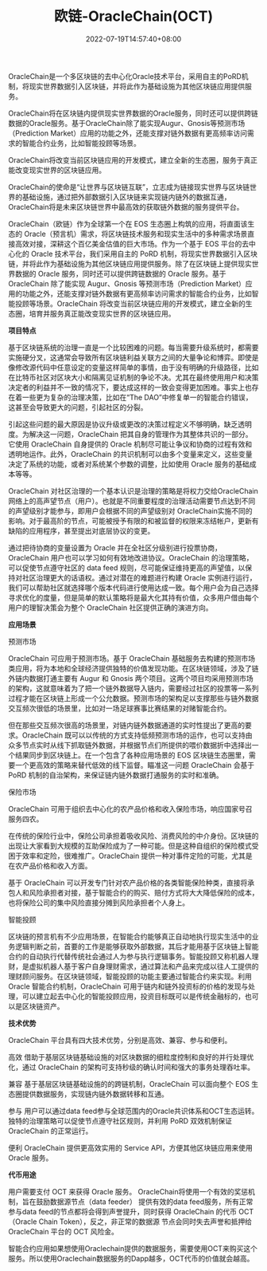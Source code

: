 ﻿---
weight: 
title: "欧链-OracleChain(OCT)"
description: "OracleChain是一个多区块链的去中心化Oracle技术平台，采用自主的PoRD机制，将现实世界数据引入区块链，并将此作为基础设施为其他区块链应用提供服务"
date: 2022-07-19T14:57:40+08:00
lastmod: 2022-07-19T14:57:40+08:00
draft: false
authors: ["Simon"]
featuredImage: "oulian-oraclechainoct.jpg"
link: "https://oraclechain.io/"
tags: ["数字代币","欧链-OracleChain(OCT)"]
categories: ["navigation"]
navigation: ["数字代币"]
lightgallery: true
toc: true
pinned: false
recommend: false
recommend1: false
---
OracleChain是一个多区块链的去中心化Oracle技术平台，采用自主的PoRD机制，将现实世界数据引入区块链，并将此作为基础设施为其他区块链应用提供服务。

OracleChain将在区块链内提供现实世界数据的Oracle服务，同时还可以提供跨链数据的Oracle服务。基于OracleChain除了能实现Augur、Gnosis等预测市场（Prediction Market）应用的功能之外，还能支撑对链外数据有更高频率访问需求的智能合约业务，比如智能投顾等场景。

OracleChain将改变当前区块链应用的开发模式，建立全新的生态圈，服务于真正能改变现实世界的区块链应用。

OracleChain的使命是“让世界与区块链互联”，立志成为链接现实世界与区块链世界的基础设施，通过把外部数据引入区块链来实现链内链外的数据互通，OracleChain将是未来区块链世界中最高效的获取链外数据的服务提供平台。

OracleChain（欧链）作为全球第一个在 EOS 生态圈上构筑的应用，将直面该生态的 Oracle（预言机）需求，将区块链技术服务和现实生活中的多种需求场景直接高效对接，深耕这个百亿美金估值的巨大市场。作为一个基于 EOS 平台的去中心化的 Oracle 技术平台，我们采用自主的 PoRD 机制，将现实世界数据引入区块链，并将此作为基础设施为其他区块链应用提供服务。除了在区块链上提供现实世界数据的 Oracle 服务，同时还可以提供跨链数据的 Oracle 服务。基于OracleChain 除了能实现 Augur、Gnosis 等预测市场（Prediction Market）应用的功能之外，还能支撑对链外数据有更高频率访问需求的智能合约业务，比如智能投顾等场景。OracleChain 将改变当前区块链应用的开发模式，建立全新的生态圈，培育并服务真正能改变现实世界的区块链应用。

**项目特点**

基于区块链系统的治理一直是一个比较困难的问题。每当需要升级系统时，都需要实施硬分叉，这通常会导致所有区块链利益关联方之间的大量争论和博弈。即使是像修改源代码中任意设定的变量这样简单的事情，由于没有明确的升级路径，比如在比特币社区对区块大小和隔离见证机制的争论不决。尤其在最终使用用户和决策决定者的利益并不一致的情况下，要达成这样的一致会变得更加困难。事实上也存在着一些更为复杂的治理决策，比如在“The DAO”中修复单一的智能合约错误，这甚至会导致更大的问题，引起社区的分裂。

引起这些问题的最大原因是协议升级或更改的决策过程定义不够明确，缺乏透明度。为解决这一问题，OracleChain 把其自身的管理作为其整体共识的一部分。它使用 OracleChain 自身提供的 Oracle 机制尽可能让争议和协商的过程有效和透明地运作。此外，OracleChain 的共识机制可以由多个变量来定义，这些变量决定了系统的功能，或者对系统某个参数的调整，比如使用 Oracle 服务的基础成本等等。

OracleChain 对社区治理的一个基本认识是治理的策略是将权力交给OracleChain 网络上的高声望节点（用户）。也就是不同重要程度的治理活动需要节点达到不同的声望级别才能参与，即用户会根据不同的声望级别对 OracleChain实施不同的影响。对于最高阶的节点，可能被授予有限的和被监督的权限来冻结帐户，更新有缺陷的应用程序，甚至提出对底层协议的变更。

通过把待协商的变量设置为 Oracle 并在全社区分级别进行投票协商，OracleChain 用户也可以学习如何有效地改进协议。OracleChain 的治理策略，可以促使节点遵守社区的 data feed 规则，尽可能保证维持更高的声望值，以保持对社区治理更大的话语权。通过对潜在的难题进行构建 Oracle 实例进行运行，我们可以帮助社区就选择哪个版本代码进行使用达成一致。每个用户会为自己选择寻求优化的度量，但是简单的默认策略将是最大化其持有价值，众多用户借由每个用户的理智决策会为整个 OracleChain 社区提供正确的演进方向。

**应用场景**

预测市场

OracleChain 可应用于预测市场。基于 OracleChain 基础服务去构建的预测市场类应用，将为本地和全球经济提供独特的价值发现功能。在区块链领域，涉及了链外链内数据打通主要有 Augur 和 Gnosis 两个项目。这两个项目均采用预测市场的架构，这就意味着为了把一个链外数据导入链内，需要经过社区的投票等一系列过程才能在区块链上形成一个公允数据。预测市场的架构足以支撑那些与链外数据交互频次很低的场景里，比如对一场足球赛事比赛结果的对赌智能合约。

但在那些交互频次很高的场景里，对链内链外数据通道的实时性提出了更高的要求。OracleChain 既可以以传统的方式支持低频预测市场的运作，也可以支持由众多节点实时从线下抓取链外数据，并根据节点们所提供的喂价数据折中选择出一个结果同步到区块链上。在一个包含了各种应用场景的 EOS 区块链生态圈里，需要一个更高效的策略来替代低效的线下监督。瞄准这一问题 OracleChain 会基于PoRD 机制的自治架构，来保证链内链外数据打通服务的实时和准确。

保险市场

OracleChain 可用于组织去中心化的农产品价格和收入保险市场，响应国家号召服务四农。

在传统的保险行业中，保险公司承担着吸收风险、消费风险的中介身份。区块链的出现让大家看到大规模的互助保险成为了一种可能。但是这种自组织的保险模式受困于效率和定险，很难推广。OracleChain 提供一种对事件定险的可能，尤其是在农产品价格和收入方面。

基于 OracleChain 可以开发专门针对农产品价格的各类智能保险种类，直接将承包人和风险承担者对接，基于智能合约的购买、赔付方式将大大降低保险的成本，也将保险公司的集中风险直接分摊到风险承担者个人身上。

智能投顾

区块链的预言机有不少应用场景，在智能合约能够真正自动地执行现实生活中的业务逻辑判断之前，首要的工作是能够获取外部数据，其后才能用基于区块链上智能合约的自动执行代替传统社会通过人为参与执行逻辑事务。智能投顾又称机器人理财，是虚拟机器人基于客户自身理财需求，通过算法和产品来完成以往人工提供的理财顾问服务。在区块链领域，智能投顾的功能主要通过智能合约来实现。利用 Oracle 智能合约机制，OracleChain 可用于链内和链外投资标的价格的发现与处理，可以建立起去中心化的智能投顾应用，投资目标既可以是传统金融标的，也可以是区块链资产。

**技术优势**

OracleChain 平台具有四大技术优势，分别是高效、兼容、参与和便利。

高效
借助于基层区块链基础设施的对区块数据的细粒度控制和良好的并行处理优化，通过 OracleChain 的架构可支持秒级的确认时间和强大的事务处理吞吐率。

兼容
基于基层区块链基础设施的的跨链机制，OracleChain 可以面向整个 EOS 生态圈提供数据服务，实现链内链外数据转移和互通。

参与
用户可以通过data feed参与全球范围内的Oracle共识体系和OCT生态运转。独特的治理策略可以促使节点遵守社区规则，并利用 PoRD 双效机制保证OracleChain 的正常运行。

便利
OracleChain 提供更高效实用的 Service API，方便其他区块链应用来使用Oracle 服务。

**代币用途**

用户需要支付 OCT 来获得 Oracle 服务。 OracleChain将使用一个有效的奖惩机制，旨在鼓励数据源节点（data feeder） 提供有效的data feed服务，所有正常参与data feed的节点都将会得到声誉提升，同时获得 OracleChain 的代币 OCT（Oracle Chain Token），反之，非正常的数据源 节点会同时失去声誉和抵押给OracleChain 平台的 OCT 风险金。

智能合约应用如果想使用Oraclechain提供的数据服务，需要使用OCT来购买这个服务。所以使用Oraclechain数据服务的Dapp越多，OCT代币的价值就会越高。